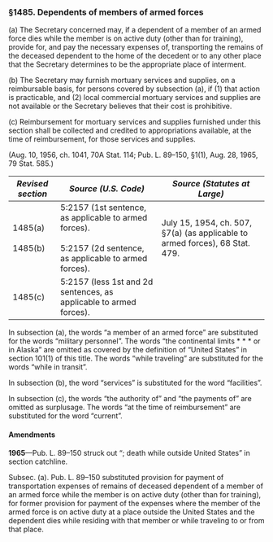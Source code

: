 ### §1485. Dependents of members of armed forces ###

(a) The Secretary concerned may, if a dependent of a member of an armed force dies while the member is on active duty (other than for training), provide for, and pay the necessary expenses of, transporting the remains of the deceased dependent to the home of the decedent or to any other place that the Secretary determines to be the appropriate place of interment.

(b) The Secretary may furnish mortuary services and supplies, on a reimbursable basis, for persons covered by subsection (a), if (1) that action is practicable, and (2) local commercial mortuary services and supplies are not available or the Secretary believes that their cost is prohibitive.

(c) Reimbursement for mortuary services and supplies furnished under this section shall be collected and credited to appropriations available, at the time of reimbursement, for those services and supplies.

(Aug. 10, 1956, ch. 1041, 70A Stat. 114; Pub. L. 89–150, §1(1), Aug. 28, 1965, 79 Stat. 585.)

|   *Revised section*    |                                               *Source (U.S. Code)*                                                |                        *Source (Statutes at Large)*                        |
|------------------------|-------------------------------------------------------------------------------------------------------------------|----------------------------------------------------------------------------|
|1485(a)<br/><br/>1485(b)|5:2157 (1st sentence, as applicable to armed forces).<br/><br/>5:2157 (2d sentence, as applicable to armed forces).|July 15, 1954, ch. 507, §7(a) (as applicable to armed forces), 68 Stat. 479.|
|        1485(c)         |                        5:2157 (less 1st and 2d sentences, as applicable to armed forces).                         |                                                                            |

In subsection (a), the words “a member of an armed force” are substituted for the words “military personnel”. The words “the continental limits \* \* \* or in Alaska” are omitted as covered by the definition of “United States” in section 101(1) of this title. The words “while traveling” are substituted for the words “while in transit”.

In subsection (b), the word “services” is substituted for the word “facilities”.

In subsection (c), the words “the authority of” and “the payments of” are omitted as surplusage. The words “at the time of reimbursement” are substituted for the word “current”.

#### Amendments ####

**1965**—Pub. L. 89–150 struck out “; death while outside United States” in section catchline.

Subsec. (a). Pub. L. 89–150 substituted provision for payment of transportation expenses of remains of deceased dependent of a member of an armed force while the member is on active duty (other than for training), for former provision for payment of the expenses where the member of the armed force is on active duty at a place outside the United States and the dependent dies while residing with that member or while traveling to or from that place.